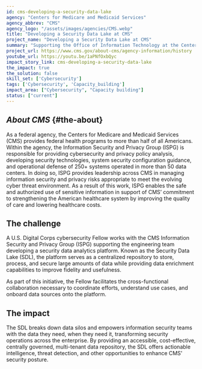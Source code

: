 ```yaml
---
id: cms-developing-a-security-data-lake
agency: "Centers for Medicare and Medicaid Services"
agency_abbrev: "CMS"
agency_logo: "/assets/images/agencies/CMS.webp"
title: "Developing a Security Data Lake at CMS"
project_name: "Developing a Security Data Lake at CMS"
summary: "Supporting the Office of Information Technology at the Centers for Medicare and Medicaid Services in empowering CMS users and teams to use core security products and services to achieve their missions more securely."
project_url: https://www.cms.gov/about-cms/agency-information/history
youtube_url: https://youtu.be/1aPNfOxbQyc
impact_story_link: cms-developing-a-security-data-lake
the_impact: true
the_solution: false
skill_set: ['Cybersecurity']
tags: ['Cybersecurity', 'Capacity_building']
impact_area: ["Cybersecurity", "Capacity building"]
status: ["current"]
---
```

## *About CMS* {#the-about}
As a federal agency, the Centers for Medicare and Medicaid Services (CMS) provides federal health programs to more than half of all Americans. Within the agency, the Information Security and Privacy Group (ISPG) is responsible for providing cybersecurity and privacy policy analysis, developing security technologies, system security configuration guidance, and operational defense of 250+ systems operated in more than 50 data centers. In doing so, ISPG provides leadership across CMS in managing information security and privacy risks appropriate to meet the evolving cyber threat environment. As a result of this work, ISPG enables the safe and authorized use of sensitive information in support of CMS’ commitment to strengthening the American healthcare system by improving the quality of care and lowering healthcare costs. 

## The challenge
A U.S. Digital Corps cybersecurity Fellow works with the CMS Information Security and Privacy Group (ISPG) supporting the engineering team developing a security data analytics platform. Known as the Security Data Lake (SDL), the platform serves as a centralized repository to store, process, and secure large amounts of data while providing data enrichment capabilities to improve fidelity and usefulness. 

As part of this initiative, the Fellow facilitates the cross-functional collaboration necessary to coordinate efforts, understand use cases, and onboard data sources onto the platform.

## The impact
The SDL breaks down data silos and empowers information security teams with the data they need, when they need it, transforming security operations across the enterprise. By providing an accessible, cost-effective, centrally governed, multi-tenant data repository, the SDL offers actionable intelligence, threat detection, and other opportunities to enhance CMS' security posture.